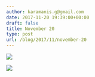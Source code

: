 ```yaml
---
author: karamanis.g@gmail.com
date: 2017-11-20 19:39:00+00:00
draft: false
title: November 20
type: post
url: /blog/2017/11/november-20
---
```




  
   ![](/images/2017-11-20-201711november-20/IMG_2848.jpg)

  

  
   ![](/images/2017-11-20-201711november-20/IMG_2849.jpg)

  


